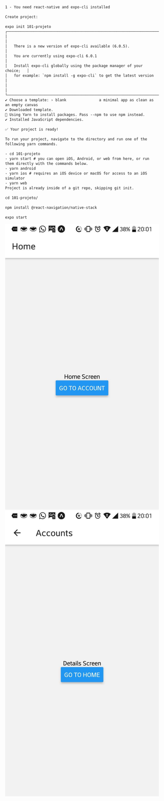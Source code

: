     1 - You need react-native and expo-cli installed

    Create project:

    expo init 101-projeto
    ┌─────────────────────────────────────────────────────────────────────────┐
    │                                                                         │
    │   There is a new version of expo-cli available (6.0.5).                 │
    │   You are currently using expo-cli 6.0.1                                │
    │   Install expo-cli globally using the package manager of your choice;   │
    │   for example: `npm install -g expo-cli` to get the latest version      │
    │                                                                         │
    └─────────────────────────────────────────────────────────────────────────┘
    ✔ Choose a template: › blank               a minimal app as clean as an empty canvas
    ✔ Downloaded template.
    🧶 Using Yarn to install packages. Pass --npm to use npm instead.
    ✔ Installed JavaScript dependencies.

    ✅ Your project is ready!
    
    To run your project, navigate to the directory and run one of the following yarn commands.
    
    - cd 101-projeto
    - yarn start # you can open iOS, Android, or web from here, or run them directly with the commands below.
    - yarn android
    - yarn ios # requires an iOS device or macOS for access to an iOS simulator
    - yarn web
    Project is already inside of a git repo, skipping git init.
    
    cd 101-projeto/

    npm install @react-navigation/native-stack

    expo start


![alt text](https://raw.githubusercontent.com/carlos-teles/projetosMobile2022/main/extras/01-101projeto.jpeg "Home")
![alt text](https://raw.githubusercontent.com/carlos-teles/projetosMobile2022/main/extras/02-101projeto.jpeg.jpeg "Details Screen")
